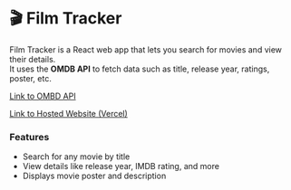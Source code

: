 # 🎬 Film Tracker

Film Tracker is a React web app that lets you search for movies and view their details.  
It uses the **OMDB API** to fetch data such as title, release year, ratings, poster, etc.

[Link to OMBD API](https://www.omdbapi.com/)

[Link to Hosted Website (Vercel)](https://filmtracker-pi.vercel.app/)

### Features

- Search for any movie by title
- View details like release year, IMDB rating, and more
- Displays movie poster and description
